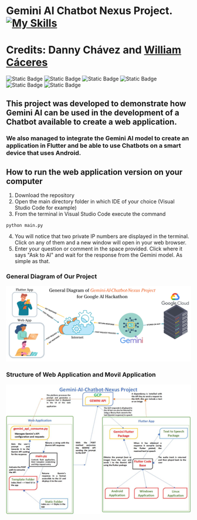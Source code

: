 # Gemini AI Chatbot Nexus Project.[![My Skills](https://skillicons.dev/icons?i=gcp&perline=3)](https://skillicons.dev)
# Credits: Danny Chávez and [William Cáceres](https://github.com/willr30)
![Static Badge](https://img.shields.io/badge/python-3.8-blue)
![Static Badge](https://img.shields.io/badge/flask-3.0-red)
![Static Badge](https://img.shields.io/badge/GCP-API-green)
![Static Badge](https://img.shields.io/badge/GeminiAI-1.0-yellow)
![Static Badge](https://img.shields.io/badge/GeminiAI-1.5-red)
![Static Badge](https://img.shields.io/badge/flutter-3.19-blue)

## This project was developed to demonstrate how Gemini AI can be used in the development of a Chatbot available to create a web application. 
### We also managed to integrate the Gemini AI model to create an application in Flutter and be able to use Chatbots on a smart device that uses Android.

## How to run the web application version on your computer
1. Download the repository
2. Open the main directory folder in which IDE of your choice (Visual Studio Code for example)
3. From the terminal in Visual Studio Code execute the command 
```
python main.py

```
4. You will notice that two private IP numbers are displayed in the terminal. Click on any of them and a new window will open in your web browser.
5. Enter your question or comment in the space provided. Click where it says "Ask to AI" and wait for the response from the Gemini model. As simple as that.

### General Diagram of Our Project
![](https://github.com/dochavez/Gemini-AI-Chatbot-Nexus/blob/master/General%20Diagram.png)

### Structure of Web Application and Movil Application
![](https://github.com/dochavez/Gemini-AI-Chatbot-Nexus/blob/master/Gemini%20Diagram%20Design.jpg)

